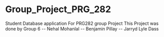 # Group_Project_PRG_282
Student Database application For PRG282 group Project
This Project was done by Group 6 
-- Nehal Mohanlal
-- Benjamin Pillay 
-- Jarryd Lyle Dass 
